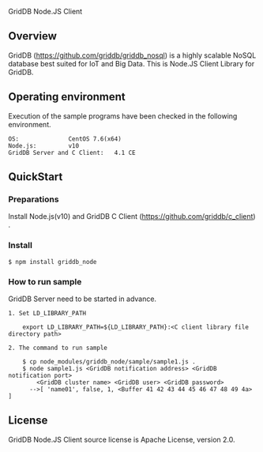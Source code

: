 GridDB Node.JS Client

## Overview

GridDB (https://github.com/griddb/griddb_nosql) is a highly scalable NoSQL database best suited for IoT and Big Data. 
This is Node.JS Client Library for GridDB.

## Operating environment

Execution of the sample programs have been checked in the following environment.

    OS:              CentOS 7.6(x64)
    Node.js:         v10
    GridDB Server and C Client:   4.1 CE

## QuickStart
### Preparations

Install Node.js(v10) and GridDB C Client (https://github.com/griddb/c_client) .

### Install

    $ npm install griddb_node

### How to run sample

GridDB Server need to be started in advance.

    1. Set LD_LIBRARY_PATH

        export LD_LIBRARY_PATH=${LD_LIBRARY_PATH}:<C client library file directory path>

    2. The command to run sample

        $ cp node_modules/griddb_node/sample/sample1.js .
        $ node sample1.js <GridDB notification address> <GridDB notification port>
            <GridDB cluster name> <GridDB user> <GridDB password>
          -->[ 'name01', false, 1, <Buffer 41 42 43 44 45 46 47 48 49 4a> ]

## License
  
  GridDB Node.JS Client source license is Apache License, version 2.0.
